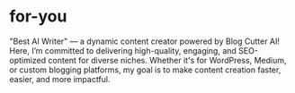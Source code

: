 # for-you
 "Best AI Writer" — a dynamic content creator powered by Blog Cutter AI! Here, I’m committed to delivering high-quality, engaging, and SEO-optimized content for diverse niches. Whether it's for WordPress, Medium, or custom blogging platforms, my goal is to make content creation faster, easier, and more impactful.
